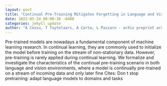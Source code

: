 ```yaml
--- 
layout: post 
title: "Continual Pre-Training Mitigates Forgetting in Language and Vision" 
date: 2022-05-24 00:00:36 -0400 
categories: jekyll update 
author: "A Cossu, T Tuytelaars, A Carta, L Passaro - arXiv preprint arXiv , 2022" 
--- 
```

Pre-trained models are nowadays a fundamental component of machine learning research. In continual learning, they are commonly used to initialize the model before training on the stream of non-stationary data. However, pre-training is rarely applied during continual learning. We formalize and investigate the characteristics of the continual pre-training scenario in both language and vision environments, where a model is continually pre-trained on a stream of incoming data and only later fine Cites: Don t stop pretraining: adapt language models to domains and tasks
